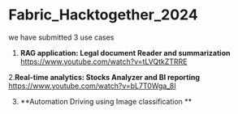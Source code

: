 # Fabric_Hacktogether_2024

we have submitted 3 use cases

1. **RAG application: Legal document Reader and summarization**
 https://www.youtube.com/watch?v=tLVQtkZTRRE

2.**Real-time analytics: Stocks Analyzer and BI reporting**
https://www.youtube.com/watch?v=bL7T0Wga_8I

3. **Automation Driving using  Image classification  **
